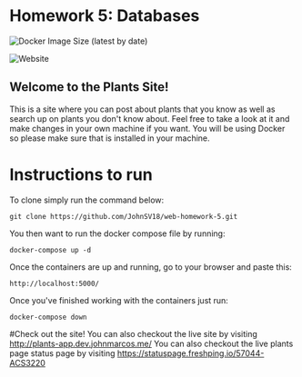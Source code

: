 # Homework 5: Databases

![Docker Image Size (latest by date)](https://img.shields.io/docker/image-size/JohnSV18/web-homework-5)

![Website](https://img.shields.io/website?down_color=red&down_message=Offline&up_color=green&up_message=Online&url=http%3A%2F%2Fplants-app.dev.johnmarcos.me%2F)

## Welcome to the Plants Site!

This is a site where you can post about plants that you know as well as search up on plants you don't know about. Feel free to take a look at it and make changes in your own machine if you want. You will be using Docker so please make sure that is installed in your machine.

# Instructions to run
To clone simply run the command below:
```Terminal command
git clone https://github.com/JohnSV18/web-homework-5.git
```
You then want to run the docker compose file by running:
```Terminal command
docker-compose up -d
```
Once the containers are up and running, go to your browser and paste this:
```Http command
http://localhost:5000/
```
Once you've finished working with the containers just run:
```Terminal command
docker-compose down
```
#Check out the site!
You can also checkout the live site by visiting http://plants-app.dev.johnmarcos.me/
You can also checkout the live plants page status page by visiting https://statuspage.freshping.io/57044-ACS3220
